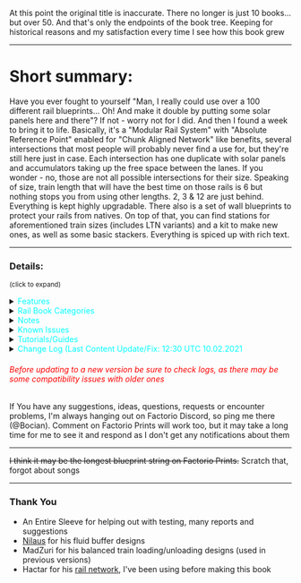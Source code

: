 At this point the original title is inaccurate. There no longer is just 10 books... but over 50. And that's only the endpoints of the book tree. Keeping for historical reasons and my satisfaction every time I see how this book grew

---

# Short summary:
Have you ever fought to yourself "Man, I really could use over a 100 different rail blueprints... Oh! And make it double by putting some solar panels here and there"? If not - worry not for I did. And then I found a week to bring it to life. Basically, it's a "Modular Rail System" with "Absolute Reference Point" enabled for "Chunk Aligned Network" like benefits, several intersections that most people will probably never find a use for, but they're still here just in case. Each intersection has one duplicate with solar panels and accumulators taking up the free space between the lanes. If you wonder - no, those are not all possible intersections for their size. Speaking of size, train length that will have the best time on those rails is 6 but nothing stops you from using other lengths. 2, 3 & 12 are just behind. Everything is kept highly upgradable. There also is a set of wall blueprints to protect your rails from natives. On top of that, you can find stations for aforementioned train sizes (includes LTN variants) and a kit to make new ones, as well as some basic stackers. Everything is spiced up with rich text.

---

### Details:
<sup>(click to expand)</sup>

<details>
  <summary><span style="color:cyan">Features</summary>

<details>
  <summary><span style="color:yellow">Rails</summary>
<img src = "https://user-images.githubusercontent.com/70019596/106368255-9e538180-6348-11eb-955d-388e757714ec.png" width = 100%>
<font size = 1><div align="center"> All of them in non-solar variants | see Rail Book Categories for close ups<br>
right click & open image in new tab for better resolution
</font></div>

- All blueprints are always upgradable into their equivalents from other books placed lower on the list in the "Rail Book Categories" section as long as they are in the same category
 - many blueprints are upgradable into others from the same book or even other categories
   - some of that upgradability was sacrificed for the sake of throughput (extreme edge cases)
 - to achieve that, some blueprints don't have the best possible signal placement, but it's still perfect signalling (no 2 crosses of rail are in the same block)
- Each book comes in 2 variants:
 - standard (no ![solar panel](https://wiki.factorio.com/images/thumb/Solar_panel.png/32px-Solar_panel.png) &![accumulator](https://wiki.factorio.com/images/thumb/Accumulator.png/32px-Accumulator.png))
 - ![solar panel](https://wiki.factorio.com/images/thumb/Solar_panel.png/32px-Solar_panel.png) &![accumulator](https://wiki.factorio.com/images/thumb/Accumulator.png/32px-Accumulator.png) included because why would you want to waste so much space (aesthetics first though)
   - there are some paths left between solar panels so you can get run over by a train again
   - not a perfect ratio, I'm not a masochist and it "probably" would be impossible anyway
- Rail Spacing: ![rail](https://wiki.factorio.com/images/thumb/Straight_rail.png/32px-Straight_rail.png) - - ![rail](https://wiki.factorio.com/images/thumb/Straight_rail.png/32px-Straight_rail.png) - - - ![rail](https://wiki.factorio.com/images/thumb/Straight_rail.png/32px-Straight_rail.png) - - ![rail](https://wiki.factorio.com/images/thumb/Straight_rail.png/32px-Straight_rail.png)
- Optimized for 6 ![locomotive](https://wiki.factorio.com/images/thumb/Locomotive.png/32px-Locomotive.png)/![cargo wagon](https://wiki.factorio.com/images/thumb/Cargo_wagon.png/32px-Cargo_wagon.png) long trains, but works well with it's multiples and divisors. Any length will work, those are just suggestions  ![locomotive](https://wiki.factorio.com/images/thumb/Locomotive.png/32px-Locomotive.png)/![cargo wagon](https://wiki.factorio.com/images/thumb/Cargo_wagon.png/32px-Cargo_wagon.png) (to avoid deadlocks there should be space equivalent or larger to the length of your longest train between intersections.)
- ![green wire](https://wiki.factorio.com/images/thumb/Green_wire.png/32px-Green_wire.png) & ![red wire](https://wiki.factorio.com/images/thumb/Red_wire.png/32px-Red_wire.png) + ![small lamp](https://wiki.factorio.com/images/thumb/Lamp.png/32px-Lamp.png) included
- Modular
- Right-Hand Drive
- Each section is 21x21 ![rail](https://wiki.factorio.com/images/thumb/Straight_rail.png/32px-Straight_rail.png) or 42x42 tiles big (books are focused on throughput for 6  ![locomotive](https://wiki.factorio.com/images/thumb/Locomotive.png/32px-Locomotive.png)/![cargo wagon](https://wiki.factorio.com/images/thumb/Cargo_wagon.png/32px-Cargo_wagon.png) trains and that is exactly the border length of the square in which all blueprints here fit, hence they are not chunk aligned)
- Grid snapping is on, so you can use them like a "chunk aligned network" (blueprints can only be placed on an artificial grid that lets you start building from 2 completely disconnected points on the map and ensures that they can still be perfectly connected, see [FFF #357](https://factorio.com/blog/post/fff-357) under the "Snapping" section)
- Every blueprint has ![landfill](https://wiki.factorio.com/images/thumb/Landfill.png/32px-Landfill.png) underlay to allow placing on water (Shift+LMB to place landfill, and LMB to place blueprint, you can also just double-click Shift+LMB)
- Pretty ![copper_cable](https://wiki.factorio.com/images/thumb/Copper_cable.png/32px-Copper_cable.png) connections

</details>


<details>
  <summary><span style="color:yellow">Stations</summary>

<img src = "https://user-images.githubusercontent.com/70019596/107150227-21826200-695d-11eb-9a53-1a696de82a54.png" width = 100%>

<font size = 1><div align="center">
Vanilla stations and Buffers <br>
LTN Stations and depots are not visible here <br>
right click & open image in new tab for better resolution
</font></div>

- Every station comes in 2 variants:
   - Vanilla
   - [Logistic Train Network](https://mods.factorio.com/mods/Optera/LogisticTrainNetwork) mod compatible
- Some basic train stackers of lengths 2-12 - nothing special, but still nice to have
- Includes a book with some smaller parts for creating custom stations
- Mechanically balanced loading and unloading
- Depots for both vanilla and LTN
- Train Limit Control blueprints included
- ![small lamp](https://wiki.factorio.com/images/thumb/Lamp.png/32px-Lamp.png) included
- ![red belt](https://wiki.factorio.com/images/thumb/Fast_transport_belt.png/32px-Fast_transport_belt.png) and ![blue belt](https://wiki.factorio.com/images/thumb/Express_transport_belt.png/32px-Express_transport_belt.png) versions (upgradable)
- Every blueprint has ![landfill](https://wiki.factorio.com/images/thumb/Landfill.png/32px-Landfill.png) underlay to allow placing on water (Shift+LMB to place landfill, and LMB to place blueprint, you can also just double-click Shift+LMB)
- Naming/symbolism/color-coding tries to resemble that of logistic system's components

</details>


<details>
  <summary><span style="color:yellow">Wall</summary>

<img src = "https://user-images.githubusercontent.com/70019596/106266452-b9c76b00-6228-11eb-9fc9-6e45222ec9b6.png" width = 100%>

<font size = 1><div align="center">
Wall Yoga <br>
Everything on this picture was placed from blueprints <br>
right click & open image in new tab for better resolution
</font></div>

- Every wall blueprint has grid snapping for the same grid as rails
   - There is no overlap with rails, so you never have to manually correct anything
   - They connect nicely to each other
- There are gates too, but no diagonal ones as there is no logic in the game itself that would allow for placing gates on diagonal rails
- No ![landfill](https://wiki.factorio.com/images/thumb/Landfill.png/32px-Landfill.png) underlay - who needs walls on water?
- There is a book called "Maintenance" where you can find:
   - Stations suited for maintaining your walls in good shape
   - Trains with set schedules to make use of those stations
   - A blueprint of a roboport with a buffer chest to supply your walls no matter how far from the station they span
   - Another book, with the same blueprints except for the fact that they care about artillery. It is meant to be used before you research artillery, and stations that can service artillery wagons won't work without it.


</details>
</details>

<details>
  <summary><span style="color:cyan">Rail Book Categories</summary>

- ##### Category A - Basic Blueprints
(90% of every rail network ever made)

 - <span style="color:orange">2 ![rail](https://wiki.factorio.com/images/thumb/Straight_rail.png/32px-Straight_rail.png)</span> (16bp)
 - <span style="color:cyan">2 ![rail](https://wiki.factorio.com/images/thumb/Straight_rail.png/32px-Straight_rail.png) ![solar panel](https://wiki.factorio.com/images/thumb/Solar_panel.png/32px-Solar_panel.png)</span> (16bp)

<img src = "https://user-images.githubusercontent.com/70019596/106368261-a6abbc80-6348-11eb-98d8-0dfe3476df0b.png" width = 100%>
<font size = 1><div align="center">
2 Lane Solar | Row 1: Vertical/Horizontal ends | Row 2: Vertical/Horizontal/Diagonal ends | Row 3: Diagonal ends  <br>
right click & open image in new tab for better resolution
</font></div>


 - <span style="color:orange">4 ![rail](https://wiki.factorio.com/images/thumb/Straight_rail.png/32px-Straight_rail.png)</span> (18bp)
 - <span style="color:cyan"> 4 ![rail](https://wiki.factorio.com/images/thumb/Straight_rail.png/32px-Straight_rail.png) ![solar panel](https://wiki.factorio.com/images/thumb/Solar_panel.png/32px-Solar_panel.png)</span> (18bp)

<img src = "https://user-images.githubusercontent.com/70019596/103366614-6516c000-4ac3-11eb-85a3-4aaab788c4db.png" width = 100%>
<font size = 1><div align="center">
4 Lane | Row 1: Vertical/Horizontal ends | Row 2: Vertical/Horizontal/Diagonal ends | Row 3: Diagonal ends <br>
right click & open image in new tab for better resolution
</font></div>


- ##### Category B1 - Lane Mergers/Splitters
(ends don't have equal number of lanes)

 - <span style="color:orange">4:2:1 ![rail](https://wiki.factorio.com/images/thumb/Straight_rail.png/32px-Straight_rail.png)</span> (16bp)
 - <span style="color:cyan">4:2:1 ![rail](https://wiki.factorio.com/images/thumb/Straight_rail.png/32px-Straight_rail.png) ![solar panel](https://wiki.factorio.com/images/thumb/Solar_panel.png/32px-Solar_panel.png)</span> (16bp)


<img src = "https://user-images.githubusercontent.com/70019596/106368271-b1fee800-6348-11eb-9124-0a4a7b42793d.png" width = 100%>
<font size = 1><div align="center">
4:2:1 Lan   |   No Particular Order <br>
right click & open image in new tab for better resolution
</font></div>


- ##### Category B2 - Lane Mergers/Splitters (Diagonal)
(ends don't have equal number of lanes)

 - <span style="color:orange">4:2:1 ![rail](https://wiki.factorio.com/images/thumb/Straight_rail.png/32px-Straight_rail.png) Diagonal </span>(16bp)
 - <span style="color:cyan">4:2:1 ![rail](https://wiki.factorio.com/images/thumb/Straight_rail.png/32px-Straight_rail.png) Diagonal ![solar panel](https://wiki.factorio.com/images/thumb/Solar_panel.png/32px-Solar_panel.png)</span> (16bp)

<img src = "https://user-images.githubusercontent.com/70019596/106368274-bc20e680-6348-11eb-882a-9b716e6efef5.png" width = 100%>
<font size = 1><div align="center">
4:2:1 Lane Diagonal   |   No Particular Order <br>
right click & open image in new tab for better resolution
</font></div>


- ##### Category C - Split Junctions
(not all turns are possible)

 - <span style="color:orange">2 & 4 ![rail](https://wiki.factorio.com/images/thumb/Straight_rail.png/32px-Straight_rail.png) Split</span> (23bp)
 - <span style="color:cyan">2 & 4 ![rail](https://wiki.factorio.com/images/thumb/Straight_rail.png/32px-Straight_rail.png) Split ![solar panel](https://wiki.factorio.com/images/thumb/Solar_panel.png/32px-Solar_panel.png)</span> (23bp)

<img src = "https://user-images.githubusercontent.com/70019596/103171368-f8de5700-484b-11eb-92ad-bc931ca16982.png" width = 100%>
<font size = 1><div align="center">
2 & 4 Lane Split Junctions | Row 1: Vertical/Horizontal ends | Row 2: Vertical/Horizontal/Diagonal ends | Row 3: Diagonal ends<br>
right click & open image in new tab for better resolution
</font></div>


- ##### Category D - Station Entrances/Exits
Slap one of these anywhere on your straight piece and you're good to go, you can even have multiple of them if you want

 - <span style="color:orange">Entry/Exit</span> (10bp)
 - <span style="color:cyan">Entry/Exit</span> (10bp)

<img src = "https://user-images.githubusercontent.com/70019596/104123891-e7b63f80-534d-11eb-8eef-d1fe9f8d1384.png" width = 100%>
<font size = 1><div align="center">
Station Entrance/Exit | Row 1: 2 Lanes | Row 2: 4 Lanes<br>
right click & open image in new tab for better resolution
</font></div>


 - <span style="color:orange">Entry/Exit Diagonal</span> (10bp)
 - <span style="color:cyan">Entry/Exit Diagonal</span> (10bp)

<img src = "https://user-images.githubusercontent.com/70019596/104123892-ea189980-534d-11eb-802f-53ffa8a9e12a.png" width = 100%>
<font size = 1><div align="center">
Station Entrance/Exit | Row 1: 2 Lanes | Row 2: 4 Lanes<br>
right click & open image in new tab for better resolution
</font></div>

###### *Categories do not represent book nesting
</details>


<details>
  <summary><span style="color:cyan">Notes</summary>

### Rails:

- Most of your network will consist of blueprints from Category A, Category B will find some use for sure, but these books are more specialized, and Category C will be used very rarely if at all
- Outer lanes in 4-way Intersections from 4 Lane books (category A) do not have left turns. Use Line changers provided
- Some chain signals may seem unnecessary. Their sole purpose is to divide larger blocks inside a junction into two smaller ones so the train leaves the first one faster thus allowing other trains that would also cross through that block to start accelerating faster
- Category B has some split junctions. The main difference between B and C is that category C blueprints all have the same number of lanes. Blueprints from category B don't
- Remember to leave enough space between each section with lanes crossing each other to fit the longest train that is going to use that part of your network. Otherwise, when it stops on the next signal, it WILL block trains on other lanes. That is true for any train network, not only one built with my blueprints
- No ![roboport](https://wiki.factorio.com/images/thumb/Roboport.png/32px-Roboport.png) between rails so you don't accidentally recreate [Population transfers in the Soviet Union](https://en.wikipedia.org/wiki/Population_transfer_in_the_Soviet_Union), except bots. The real reason: 1. bots have a limited supply of power. 2. When it depletes, they go to recharge at the nearest roboport. 3. They go straight to their destination without considering their power reserves. That means that if you have a "C" shaped logistic network (that often forms with rails), where the distance in a straight line between both ends of this "C" is 2x greater than your robot's range, it won't reach its destination and instead, its power reserves will deplete, the bot will come back to where it started to recharge and try again thus falling into an endless loop
- ![copper cable](https://wiki.factorio.com/images/thumb/Copper_cable.png/32px-Copper_cable.png) look cool
- I've included the floor tiles I've created to help me make these blueprints so you can use them yourself, take inspiration or whatever else you'd like. They require [Dectorio](https://mods.factorio.com/mod/https://mods.factorio.com/mod/Dectorio) mod to work, (there is a vanilla version too, but it's not as pretty). They are made for 6 car trains, so if you're going for a different size inspiration is where it ends unless you can rescale them

### Other:

- There is a lot of Factorio's in-game Rich Text - it's awesome, believe me
- If you don't have aforementioned mods (LTN, Dectorio) You'll get some error messages in the chat when importing this book. It only means that you won't be able to use blueprints that require those mods. All of them have vanilla friendly equivalents. You don't need those mods to make use of my blueprints
- I'm no master of LTN nor I consider myself to be any close to one, so the logic is one of the simplest you can do. If you'd like to make something more sophisticated that would be compatible with my blueprints, go ahead, but post it as your own. Let me know, and I'll link it here

</details>



<details>
  <summary><span style="color:cyan">Known Issues</summary>
- Presumably one of the mods I'm using causes some entities to disappear seemingly at random from blueprints during their editing. Because of just how random it is I can't pinpoint which mod is causing that and therefore you may encounter some blueprints that just lack a single piece of rail or an inserter. Please report it if you do.

If you encounter something, I can't guarantee a quick response if you comment here, but I'm always hanging out on factorio discord, so you can catch me there (@Bocian)
</details>



<details>
 <summary><span style="color:cyan">Tutorials/Guides</summary>

### Rail Network/Signalling
- [Train Signals | Factorio](https://www.youtube.com/watch?v=N6a8k5x_oV8)
- [A Guide to Signals - Factorio 0.16 train tutorial #3](https://www.youtube.com/watch?v=Q6xCGExnens)
- [Tutorial:Train signals](https://wiki.factorio.com/Tutorial:Train_signals) on Factorio Wiki
- [Getting Started with TRAINS & SIGNALS - Everything You Need To Know | Factorio Tutorial/Guide/How-to](https://www.youtube.com/watch?v=3TKBs6TD7WU)
- [Stations, Junctions, and all things deadlock - IMAGE HEAVY](https://forums.factorio.com/viewtopic.php?f=18&t=18621)
- [Factorio Train Automation](https://drive.google.com/drive/folders/0B22HAM7WzR-RdjFYZHZlX29pSVE)
- [Train Limits in 1.1 and how to Upgrade Many-to-Many Train Networks | Factorio Tutorial/Guide/How-to](https://www.youtube.com/watch?v=x2CfoEXa77M)
- And the famous 1.5 hour long video on absolute basics: [Factorio Train Tutorial - Absolute Basics](https://www.youtube.com/watch?v=Co136r7pkTk)
There are also in-game tutorials (button under the minimap)

### Logistic Train Network
- [LTN - Logistic Train Network - Manual](https://forums.factorio.com/viewtopic.php?t=51072)
- [Guide for a Low-Effort LTN User](https://www.reddit.com/r/factorio/comments/73xyd5/guide_for_a_loweffort_ltn_user/)
- [LTN Mod Tutorial - Logistic Train Network](https://www.youtube.com/watch?v=a3ujEdPfGHk)
- [Factorio 0.17 Logistic Train Network Tutorial](https://www.youtube.com/watch?v=bpfVzfWeqj8)

</details>


<details>
  <summary><span style="color:cyan">Change Log (Last Content Update/Fix: 12:30 UTC 10.02.2021</summary>

18:00 UTC 22.08.2020
- Added the missing accumulator to "Diagonal 4-way" from "4 Lane Solar" book
- All non-diagonal blueprints now have grid settings to enable placing by dragging. They're placed next to the previous one but only on the horizontal or vertical axis, not on diagonals. If support for that releases I'll update them too.
- New title

19:00 UTC 23.08 2020
- Landfill added under every blueprint to allow placing on water
- For some stupid reason, I've renamed all 45° turn blueprints to 135° previously, now it's the right way again
- Improved upgradability in and between Category A (Solar) books

20:00 UTC 25.08.2020
- Added more pictures to description

13:30 UTC 23.08.2020
- Added Absolute Reference Point setting to every blueprint
- Changed Non-Solar Books' color-coding from yellow to dark orange for better visibility on tooltips
- Fixed "4:2 T Junction Right" from "4:2:1 Lane" and
 "4:2:1 Lane Solar" books (one exit was 1 piece of rail too long)
- Added missing lamps to "4:2 T Junction Left" from "4:2:1 Lane" book

22:30 UTC 25.08.2020
- Added stations for < C || < C > || < CC || < CCCC > || << CCCC || < CCCC <> CCCC > || << CCC <> CCC > trains and their simple LTN equivalents
- Added blueprints for creating stations from smaller components both for vanilla and LTN

12:00 UTC 26.08.2020
- Added missing signals to double-headed stations
- All LTN stations now have appropriate maximum and minimum train length set

15:30 UTC 26.08.2020
- Slightly redesigned all <CC stations and all but <<CCC<>CCC>> provider stations in order to make all stations red belt compatible 
- Added Red Belt stations (upgradable to blue belt)
- Removed the unnecessary middle power pole from all "Straight T Junction" (Category A) blueprints

16:00 UTC 26.08.2020
- Fixed "Provider - Loading" from Rails -> Stations -> Vanilla (Red Belt) -> Station Parts (was the same blueprint as for LTN version)

17:00 UTC 26.0.8.2020
- Added "Provider - Front & Rear" and "Requester - Front & Rear" Stations for all 12 car station books

01:00 UTC 27.08.2020
- Redesigned all stations to make them smaller and simplify the balanced loading/unloading using MadZuri's design
- Added "Provider Front & Rear" and "Requester Front & Rear" to all 12 car stations
- Added more blueprints to "Stations Parts" books

15:30 UTC 27.08.2020
- Added "Straight Lane Switch U-turn" and "Diagonal Lane Switch U-turn" to all 4 Lane Category A Books
- Reworked signalling in "Straight U-turn" and "Diagonal U-turn" in all 4 Lane Category A Books in order to make them upgradable to the above. Also Diagonal U)-turn" looks like a square now.
- Fixed modularity of rail blueprints with diagonal exits (previously solar panels would overlap)

16:30 UTC 28.08.2020
- Changed some blueprints in "Station Parts" books and added new ones
- Added "Instructions" book. Inside you can find instructions on setting up MadZuri's Balanced Train Loading and my LTN Stations
- Fixed wiring in Provider stations
- Simplified LTN Station Logic "Provide Threshold" and "Request Threshold" replaced with "Provide Stack Threshold" and "Request Stack Threshold"
- Added train stations for 2L-10C Single-headed trains

17:30 UTC 28.0.2020
- Normalized train stations
- Added train stackers
- Improved some signalling/removed misplaced "yellow state" signals

21:30 UTC 29.08.2020
- Provider stations finally work as they should be I swear (all it took was changing "Anything" to "Everything" in inserter settings so you can just put new station over the old one and settings ill be updated)

12:30 UTC 31.08.2020
- Fixed snapping on "2:1 Exit U-turned"

10:00 UTC  26.09.2020
- Provider stations now have their chest number set in their arithmetic combinator for balanced loading

12:30 UTC 06.10.2020
- Forgot to use an upgrade planner on red belt station books, fixed

18:00 UTC 05.12.2020
- Moved signals from exits of rail blueprints to their entrances as suggested by Josch. Helps blueprints connect better by mitigating some conflicts (if you're planning to use this update on a save where you already have used older versions, you should place a signal in the middle of a big rail block that forms where old rails connect with new. That's not a perfect solution, but anything better would require to replace signalling on all old rails)
- Improved signalling on all "u-turned" blueprints from 4:2:1 books
- Changed "Diagonal U-turn" from 4 Lane books so it is upgradable to "Diagonal Lane Switch U-turn" as originally intended
- If you're playing on 1.1, Factorio saves cable connections in blueprints now, you know what that means

15:30 UTC 8.12.2020
- Stackers for each train size now have their own books rather than all being shoved together

20:00 UTC 10.12.2020
- I've missed all of 4:2:1 Solar book, when aligning blueprint grid after update from 06.10.2020 - Fixed
- After previous update, stackers had align to grid checked with some ridiculous values for some reason beyond my understanding- Fixed

12:30 UTC 13.12.2020
- The reason beyond my understanding from the previous update has been understood. It has to do with changes to blueprint alignment settings in Factorio 1.1. Stations too have been affected by it - Fixed

19:30 UTC 18.12.2020
(Compatible with older versions)
- All blueprints containing a 90° turn including the various 90° Turns have been redesigned to actually do so. Exceptions are: 1) the entirety of Category B, since it was impossible to do, 2)curved/diagonal blueprints from Category C - impossible or already compatible
- Solar blueprints have been redesigned accordingly
- Overall this update increases number of blueprints that both 2 Lane and 4 Lane 90° Turns can be upgraded into
- Great thanks to An Entire Sleeve for helping out

21:00 UTC 18.12.2020
(Compatible with older versions)
- Added "Wall" book, containing 7 blueprints designed to protecc your trains from natives

1:00 UTC 27.12.2020
(Compatible with older versions)
- Added "Entry/Exit" books (new category - D) containing most blueprints from category B with severe modifications (they are way better now)
- Added 4:1 4-way Intersections in 4 variants and their diagonal equivalents
- Stackers have grid snapping (again)
- Reworked blueprint naming so your eyes don't bleed anymore

1:00 UTC 28.12.2020
(Compatible with older versions)
- Fixed signalling in category D (some blueprints had signals on the wrong side of the rail)
- deleted blueprints from category D in solar book that had the singular lane connected to only one side of the main track

15:00 UTC 28.12.2020
(Compatible with older versions)
- Added grid snapping to non-diagonal blueprints from category D. It actually works and its amazing. Unfortunately it's not possible to do this to diagonal blueprints right now

19:00 UTC 29.12.2020
(Stations were completely reworked, but there shouldn't be any compatibility issues as long as you don't fiddle with the ones you already placed)
- Complete rework of the stations, more freedom with their setup, better belt layouts, switched from circuit-based balancing to mechanical on provider stations - thanks to this there is also less fiddling with LTN stations, no need to worry about where each wire is connected and so on. There is less blueprints overall and instead of having 2 separate books for red and blue belts, now there is only one with red ones, upgradable with a provided upgrade planners. Largely influenced by Nilaus's tutorials
- Added 4:2 4-way with three ends with 4 lanes and one end with 2 lanes
- Added 10 car and 5 car stackers
- It's a big update so there is more potential for bug than normally, I'll fix them as I get reports or notice the m myself

14:00 UTC 30.12.2020
(Compatible with older versions)
- Added landfill to stackers

16:30 UTC 30.12.2020
(Compatible with older versions)
- Lane split isn't fixed to a specific position on straight lane like it was before giving more freedom with it's positioning
- 4:1 4-ways were replaced with a 4:1 4-way that actually is 4-way. 

22:30 UTC 30.12.2020
(Compatible with older versions)
- Light on stations have been moved outside to allow for placing additional signals if one so desires
- Chests on vanilla stations have been connected with green wires for wire sorcerers

20:00 UTC 31.12.2020
(Compatible with older versions)
- Added an outline of a  42x42 square of stone bricks to the Tiles book, it's the same size as the grid on which all rail blueprints a re based on, so it can be used as a placeholder for future rails
- some minor fixes like correcting spelling mistakes, changing blueprint tooltips a bit and so on

18:00 UTC 01.01.2021
(Compatible with older versions)
- Station buffers got a bit of a remake and more have been added

18:30 UTC 01.01.2021
(Compatible with older versions)
- Both 4 Lane Entries from Entry/Exit books had some signals on the wrong side of the rails, fixed

14:00 UTC 02.01.2021
(Compatible with older versions)
- Added more wall blueprints
- Fixed some naming and icon errors 

14:30 UTC 03.01.2021
(Compatible with older versions)
- Added more stackers
- Reworked stacker naming and icons

16:00 UTC 04.01.2021
(Compatible with older versions)
- Added stations for 4 car long trains
- Added Maintenance book with a handful of blueprints to keep your walls in good shape

18:30 UTC 04.01.2021
(Compatible with older versions)
- Walls were beautified
- Wall Maintenance requester stations are no more compact
- I LTN depots are now more compact
- Fixed wrong car numeration in LTN Depots

00.30 UTC 07.01.2021
(Compatible with older versions)
- Wall Maintenance stations can now service artillery shells
 - Maintenance trains are now longer by 1 car (artillery wagon) which is used to transport said shells
 - There are still variants of those stations that do not have such capabilities for those who have yet to unleash the artillery's might (without artillery, the ones that can service it won't work)
- Added a U shaped wall segment (meant for surrounding U-turns
- Some more wall beautification happened, very likely to be the last

13:30 UTC 10.01.2021
(Compatible with older versions)
- Blueprints from Entry/Exit books now have normal signals instead of chain signals at their ends, increased throughput

16:30 UTC 20.01.2021
(Technically compatible but station names changed so you'll have to change the names of your existing stations accordingly or suffer OCD damage for the rest of the run. Alternatively you can copy your stations book, and replace the one from this update with it to get the rest)
- Station names changed from coloured text to icons of respective logistic chests resulting in drastically reduced length
- Added 8 car stations
- Added 2 lane buffered 4-way intersections based on "Whirlpool" by Tallinu
- 4:2 4-way (2) has been improved. While It was proven impossible to make it upgradable from 2 lane 4-way, it is now symmetric and doesn't let trains change lanes resulting in higher throughput

17:00 UTC 20.01.2021
(Compatible with older versions)
- Added 8 car stackers
- Removed unnecessary signals from diagonal stackers

11:00 UTC 29.01.2021
(Compatible with older versions)
- Added another 4:2 4-way. This one has two 4L ends opposite of two 2L ends. Both straight and diagonal versions
- Added Power Indicators book. Who knows what's inside?
- Added Safe Rail Crossing blueprints
- With 1.1 release it is now possible to flip blueprints using F and G. Because of this there is no reason to maintain both Left and Right versions of station buffers and as such they were removed
- Slightly modified the "L" shaped wall so that it doesn't overlap with diagonal U-turns

21:30 UTC 30.01.2021
(Train stop names in LTN depots have been changed - simple copy paste will do) 
- Added Train Limit Control blueprints for vanilla Provider and Requester stations
- Added vanilla train Depots
- Added 3 more splits to 4:2:1 books
- (fix) Added green wire connecting vanilla requester stations' buffers
- All Station Buffers now have listed their storage capacity for different stack sizes
- Reworked color-coding/symbolism in Stations book to make it more consistent
 - LTN Depots now use Roboport Icon instead of the Depot Signal and are color-coded gray 
 - Stackers book now uses purple, and books/blueprints inside it are plain white as blue was reserved for requesters

12:30 UTC 31.01.2021
(Compatible with older versions)
- Slight improvements to signalling in 4:2:1 blueprints
- (fix) 2 Lane Safe Rail Crossing is no longer misaligned
- (fix) Solar Safe Lane Crossing blueprints now are truly solar 

20:30 UTC 02.02.2021
(Compatible with older versions)
- Blueprint description changes/updates, more fancy rich text shenanigans
- Added 7, 9 and 11 car stations and stackers coz why not just have everything from 2 to 12 at this point. And let's not forget about the option of deleting blueprints you're never going to use

15:00 UTC 07.02.2021
(Compatible with older versions)
- Added 1, 2 an 3 car balance fluid buffers and modified 4 car ones slightly so that it is possible to transfer information about stored fluid through green wire. All are based on Nilaus's design.
- (fix) 7 car stacker book now has the right blueprints

18:00 UTC 07.02.2021
(Compatible with older versions)
- (fix) Corrected that some blueprints had the wrong blueprint snapping mode or had it at all when they shouldn't

15:00 UTC 08.02.2021
(Compatible with older versions)
- (fix) Added ONE missing belt to vanilla 1 car requester buffer ;)

15:00 UTC 09.02.2021
(Compatible with older versions)
- Y junctions and splits are now more compact
- Added a cursed diagonal rail signal based power display
- Added a circular rail based power display (large and mini)
- Added ONION

12:30 UTC 10.02.2021
(Compatible with older versions)
- (fix) some spelling in blueprint descriptions

</details>

###### <span style="color:red">Before updating to a new version be sure to check logs, as there may be some compatibility issues with older ones </color>

If You have any suggestions, ideas, questions, requests or encounter problems, I'm always hanging out on Factorio Discord, so ping me there (@Bocian). Comment on Factorio Prints will work too, but it may take a long time for me to see it and respond as I don't get any notifications about them

---

<s>I think it may be the longest blueprint string on Factorio Prints.</s> Scratch that, forgot about songs<br>

---

### Thank You
- An Entire Sleeve for helping out with testing, many reports and suggestions
- [Nilaus](https://www.youtube.com/channel/UCD80bzqJh1N7lOqn7n0vKTg) for his fluid buffer designs
- MadZuri for his balanced train loading/unloading designs (used in previous versions)
- Hactar for his [rail network](https://gist.github.com/HactarCE/bc85d8c49d3e686d66d181d471cd50b1), I've been using before making this book
